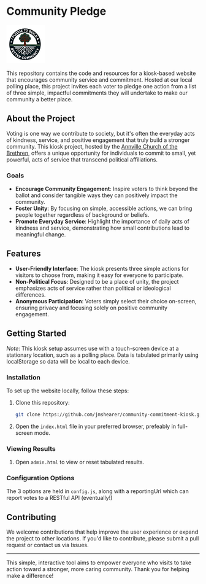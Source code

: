 # Community Pledge

![Community Pledge Logo](Resources/Community%20Pledge%20Logo%20Small.png)

This repository contains the code and resources for a kiosk-based website that encourages community service and commitment. Hosted at our local polling place, this project invites each voter to pledge one action from a list of three simple, impactful commitments they will undertake to make our community a better place.

## About the Project

Voting is one way we contribute to society, but it's often the everyday acts of kindness, service, and positive engagement that truly build a stronger community. This kiosk project, hosted by the [Annville Church of the Brethren](https://www.annvillecob.org), offers a unique opportunity for individuals to commit to small, yet powerful, acts of service that transcend political affiliations.

### Goals

- **Encourage Community Engagement**: Inspire voters to think beyond the ballot and consider tangible ways they can positively impact the community.
- **Foster Unity**: By focusing on simple, accessible actions, we can bring people together regardless of background or beliefs.
- **Promote Everyday Service**: Highlight the importance of daily acts of kindness and service, demonstrating how small contributions lead to meaningful change.

## Features

- **User-Friendly Interface**: The kiosk presents three simple actions for visitors to choose from, making it easy for everyone to participate.
- **Non-Political Focus**: Designed to be a place of unity, the project emphasizes acts of service rather than political or ideological differences.
- **Anonymous Participation**: Voters simply select their choice on-screen, ensuring privacy and focusing solely on positive community engagement.

## Getting Started

*Note*: This kiosk setup assumes use with a touch-screen device at a stationary location, such as a polling place.  Data is tabulated primarily using localStorage so data will be local to each device.

### Installation
To set up the website locally, follow these steps:

1. Clone this repository:  
   ```bash
   git clone https://github.com/jmshearer/community-commitment-kiosk.git

2. Open the `index.html` file in your preferred browser, prefeably in full-screen mode.

### Viewing Results

1. Open `admin.html` to view or reset tabulated results.

### Configuration Options

The 3 options are held in `config.js`, along with a reportingUrl which can report votes to a RESTful API (eventually!)


## Contributing

We welcome contributions that help improve the user experience or expand the project to other locations. If you'd like to contribute, please submit a pull request or contact us via Issues.

---

This simple, interactive tool aims to empower everyone who visits to take action toward a stronger, more caring community. Thank you for helping make a difference!
